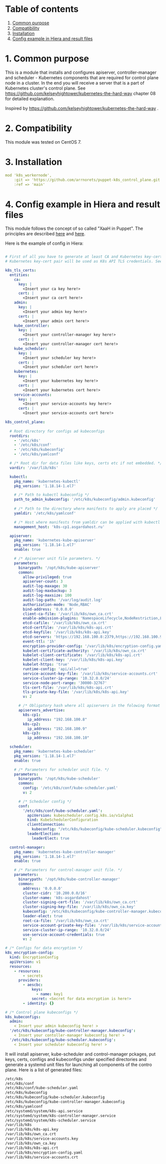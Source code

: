 # Table of contents
1. [Common purpose](#1-common-purpose)
2. [Compatibility](#2-compatibility)
3. [Installation](#3-installation)
4. [Config example in Hiera and result files](#4-config-example-in-hiera-and-result-files)


# 1. Common purpose
This is a module that installs and configures apiserver, controller-manager and scheduler - Kubernetes components that are required for control plane node in a cluster. In the end you will receive a server that is a part of Kubernetes cluster's control plane. See https://github.com/kelseyhightower/kubernetes-the-hard-way chapter 08 for detailed explanation.

Inspired by https://github.com/kelseyhightower/kubernetes-the-hard-way .

# 2. Compatibility
This module was tested on CentOS 7.

# 3. Installation
```yaml
mod 'k8s_workernode',
    :git => 'https://github.com/arrnorets/puppet-k8s_control_plane.git',
    :ref => 'main'
```

# 4. Config example in Hiera and result files
This module follows the concept of so called "XaaH in Puppet". The principles are described [here](https://asgardahost.ru/library/syseng-guide/00-rules-and-conventions-while-working-with-software-and-tools/puppet-modules-organization/) and [here](https://asgardahost.ru/library/syseng-guide/00-rules-and-conventions-while-working-with-software-and-tools/3-hashes-in-hiera/).


Here is the example of config in Hiera:
```yaml

# First of all you have to generate at least CA and Kubernetes key-cert pairs in order to configure authentication of API server against ETCD and against other management components. 
# Kubernetes key-cert pair will be used as K8s API TLS credentials. See more deatils on https://github.com/kelseyhightower/kubernetes-the-hard-way, chapters 04, 05 and 06.

k8s_tls_certs:
  entities:
    ca:
      key: |
        <Insert your ca key here!>
      cert: |
        <Insert your ca cert here!>
    admin:
      key: |
        <Insert your admin key here!>
      cert: |
        <Insert your admin cert here!>
    kube_controller:
      key: |
        <Insert your controller-manager key here!>
      cert: |
        <Insert your controller-manager cert here!>
    kube_scheduler:
      key: |
        <Insert your scheduler key here!>
      cert: |
        <Insert your scheduler cert here!>
    kubernetes:
      key: |
        <Insert your kubernetes key here!>
      cert: |
        <Insert your kubernetes cert here!>
    service-accounts:
      key: |
        <Insert your service-accounts key here!>
      cert: |
        <Insert your service-accounts cert here!>

k8s_control_plane:
  
  # Root directory for configs ad kubeconfigs
  rootdirs:
    - '/etc/k8s'
    - '/etc/k8s/conf'
    - '/etc/k8s/kubeconfig'
    - '/etc/k8s/yamlconf'

  # /* Root dir for data files like keys, certs etc if not embedded. */
  vardir: '/var/lib/k8s'

  kubectl:
    pkg_name: 'kubernetes-kubectl'
    pkg_version: '1.18.14-1.el7'

    # /* Path to kubectl kubeconfig */
    path_to_admin_kubeconfig: '/etc/k8s/kubeconfig/admin.kubeconfig'
    
    # /* Path to the directory where manifests to apply are placed */
    yamldir: '/etc/k8s/yamlconf'

    # /* Host where manifests from yamldir can be applied with kubectl to cluster. */
    management_host: 'k8s-cp1.asgardahost.ru'

  apiserver:
    pkg_name: 'kubernetes-kube-apiserver'
    pkg_version: '1.18.14-1.el7'
    enable: true

    # /* Apiserver unit file parameters. */
    parameters:
      binarypath: '/opt/k8s/kube-apiserver'
      common:
        allow-privileged: true
        apiserver-count: 3
        audit-log-maxage: 30
        audit-log-maxbackup: 3
        audit-log-maxsize: 100
        audit-log-path: '/var/log/audit.log'
        authorization-mode: 'Node,RBAC'
        bind-address: '0.0.0.0'
        client-ca-file: '/var/lib/k8s/own_ca.crt'
        enable-admission-plugins: 'NamespaceLifecycle,NodeRestriction,LimitRanger,ServiceAccount,DefaultStorageClass,ResourceQuota'
        etcd-cafile: '/var/lib/k8s/own_ca.crt'
        etcd-certfile: '/var/lib/k8s/k8s-api.crt'
        etcd-keyfile: '/var/lib/k8s/k8s-api.key'
        etcd-servers: 'https://192.168.100.8:2379,https://192.168.100.9:2379,https://192.168.100.10:2379'
        event-ttl: '1h'
        encryption-provider-config: '/var/lib/k8s/encryption-config.yaml'
        kubelet-certificate-authority: '/var/lib/k8s/own_ca.crt'
        kubelet-client-certificate: '/var/lib/k8s/k8s-api.crt'
        kubelet-client-key: '/var/lib/k8s/k8s-api.key'
        kubelet-https: 'true'
        runtime-config: 'api/all=true'
        service-account-key-file: '/var/lib/k8s/service-accounts.crt'
        service-cluster-ip-range: '10.32.0.0/24'
        service-node-port-range: '30000-32767'
        tls-cert-file: '/var/lib/k8s/k8s-api.crt'
        tls-private-key-file: '/var/lib/k8s/k8s-api.key'
        v: 2

      # /* Obligatory hash where all apiservers in the folowing format must be enumerated. */
      apiservers_advertise:
        k8s-cp1:
          ip_address: "192.168.100.8"
        k8s-cp2:
          ip_address: "192.168.100.9"
        k8s-cp3:
          ip_address: "192.168.100.10"

  scheduler:
    pkg_name: 'kubernetes-kube-scheduler'
    pkg_version: '1.18.14-1.el7'
    enable: true

    # /* Parameters for scheduler unit file. */
    parameters:
      binarypath: '/opt/k8s/kube-scheduler'
      common:
        config: '/etc/k8s/conf/kube-scheduler.yaml'
        v: 2

      # /* Scheduler config */
      conf:
        '/etc/k8s/conf/kube-scheduler.yaml':
          apiVersion: kubescheduler.config.k8s.io/v1alpha1
          kind: KubeSchedulerConfiguration
          clientConnection:
            kubeconfig: "/etc/k8s/kubeconfig/kube-scheduler.kubeconfig"
          leaderElection:
            leaderElect: true

  control-manager:
    pkg_name: 'kubernetes-kube-controller-manager'
    pkg_version: '1.18.14-1.el7'
    enable: true

    # /* Parameters for control-manager unit file. */
    parameters:
      binarypath: '/opt/k8s/kube-controller-manager'
      common:
        address: '0.0.0.0'
        cluster-cidr: '10.200.0.0/16'
        cluster-name: 'k8s-asgardahost'
        cluster-signing-cert-file: '/var/lib/k8s/own_ca.crt'
        cluster-signing-key-file: '/var/lib/k8s/own_ca.key'
        kubeconfig: '/etc/k8s/kubeconfig/kube-controller-manager.kubeconfig'
        leader-elect: true
        root-ca-file: '/var/lib/k8s/own_ca.crt'
        service-account-private-key-file: '/var/lib/k8s/service-accounts.key'
        service-cluster-ip-range: '10.32.0.0/24'
        use-service-account-credentials: true
        v: 2

# /* Configs for data encryption */
k8s_encryption-config:
  kind: EncryptionConfig
  apiVersion: v1
  resources:
    - resources:
        - secrets
      providers:
        - aescbc:
            keys:
              - name: key1
	        secret: <Secret for data encryption is here!>
        - identity: {}

# /* Control plane kubeconfigs */
k8s_kubeconfigs:
  admin:
    < Insert your admin kubeconfig here! >
  '/etc/k8s/kubeconfig/kube-controller-manager.kubeconfig':
    < Insert your contoller-manager kubeconfig here! >
  '/etc/k8s/kubeconfig/kube-scheduler.kubeconfig':
    < Insert your scheduler kubeconfig here! >
```


It will install apiserver, kube-scheduler and control-manager pckages, put keys, certs, confiigs and kubeconfigs  under specified directories and generate a systemd unit files for launching all components of the contro plane. Here is a list of generated files:
```bash
/etc/k8s
/etc/k8s/conf
/etc/k8s/conf/kube-scheduler.yaml
/etc/k8s/kubeconfig
/etc/k8s/kubeconfig/kube-scheduler.kubeconfig
/etc/k8s/kubeconfig/kube-controller-manager.kubeconfig
/etc/k8s/yamlconf
/etc/systemd/system/k8s-api.service
/etc/systemd/system/k8s-controller-manager.service
/etc/systemd/system/k8s-scheduler.service
/var/lib/k8s
/var/lib/k8s/k8s-api.key
/var/lib/k8s/own_ca.crt
/var/lib/k8s/service-accounts.key
/var/lib/k8s/own_ca.key
/var/lib/k8s/k8s-api.crt
/var/lib/k8s/encryption-config.yaml
/var/lib/k8s/service-accounts.crt
```

